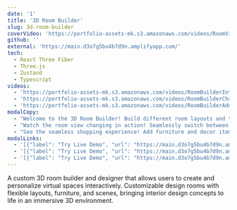 ```yaml
---
date: '1'
title: '3D Room Builder'
slug: 3d-room-builder
coverVideo: 'https://portfolio-assets-mk.s3.amazonaws.com/videos/RoomVideo1_compressed.mp4'
github: ''
external: 'https://main.d3o7g5bu4b7d9n.amplifyapp.com/'
tech:
  - React Three Fiber
  - Three.js
  - Zustand
  - Typescript
videos:
  - 'https://portfolio-assets-mk.s3.amazonaws.com/videos/RoomBuilderIntro_compressed.mp4'
  - 'https://portfolio-assets-mk.s3.amazonaws.com/videos/RoomBuilderChangeView_compressed.mp4'
  - 'https://portfolio-assets-mk.s3.amazonaws.com/videos/RoomBuilderAddToCart_compressed.mp4'
modalCopy:
  - "Welcome to the 3D Room Builder! Build different room layouts and the comprehensive furniture catalog where you can browse and select individual products to add to your designs."
  - "Watch the room view changing in action! Seamlessly switch between different room perspectives and camera angles to get the perfect view of your design from any angle."
  - "See the seamless shopping experience! Add furniture and decor items directly to your cart from within the 3D environment. Complete purchases and manage your selections all in one place."
modalLinks:
  - '[{"label": "Try Live Demo", "url": "https://main.d3o7g5bu4b7d9n.amplifyapp.com/"}]'
  - '[{"label": "Try Live Demo", "url": "https://main.d3o7g5bu4b7d9n.amplifyapp.com/"}]'
  - '[{"label": "Try Live Demo", "url": "https://main.d3o7g5bu4b7d9n.amplifyapp.com/"}]'
---
```


A custom 3D room builder and designer that allows users to create and personalize virtual spaces interactively. Customizable design rooms with flexible layouts, furniture, and scenes, bringing interior design concepts to life in an immersive 3D environment.
